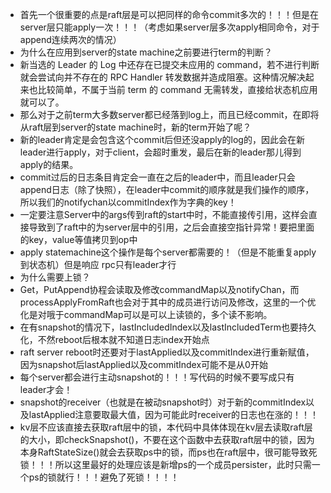 * 首先一个很重要的点是raft层是可以把同样的命令commit多次的！！！但是在server层只能apply一次！！！（考虑如果server层多次apply相同命令，对于append连续两次的情况）
* 为什么在应用到server的state machine之前要进行term的判断？
* 新当选的 Leader 的 Log 中还存在已提交未应用的 command，若不进行判断就会尝试向并不存在的 RPC Handler 转发数据并造成阻塞。这种情况解决起来也比较简单，不属于当前 term 的 command 无需转发，直接给状态机应用就可以了。
* 那么对于之前term大多数server都已经落到log上，而且已经commit，在即将从raft层到server的state machine时，新的term开始了呢？
* 新的leader肯定是会包含这个commit后但还没apply的log的，因此会在新leader进行apply，对于client，会超时重发，最后在新的leader那儿得到apply的结果。
* commit过后的日志条目肯定会一直在之后的leader中，而且leader只会append日志（除了快照），在leader中commit的顺序就是我们操作的顺序，所以我们的notifychan以commitIndex作为字典的key！
* 一定要注意Server中的args传到raft的start中时，不能直接传引用，这样会直接导致到了raft中的为server层中的引用，之后会直接空指针异常！要把里面的key，value等值拷贝到op中
* apply statemachine这个操作是每个server都需要的！（但是不能重复apply到状态机）但是响应 rpc只有leader才行
* 为什么需要上锁？
* Get，PutAppend协程会读取及修改commandMap以及notifyChan，而processApplyFromRaft也会对于其中的成员进行访问及修改，这里的一个优化是对哦于commandMap可以是可以上读锁的，多个读不影响。
* 在有snapshot的情况下，lastIncludedIndex以及lastIncludedTerm也要持久化，不然reboot后根本就不知道日志index开始点
* raft server reboot时还要对于lastApplied以及commitIndex进行重新赋值，因为snapshot后lastApplied以及commitIndex可能不是从0开始
* 每个server都会进行主动snapshot的！！！写代码的时候不要写成只有leader才会！
* snapshot的receiver（也就是在被动snapshot时）对于新的commitIndex以及lastApplied注意要取最大值，因为可能此时receiver的日志也在涨的！！！
* kv层不应该直接去获取raft层中的锁，本代码中具体体现在kv层去读取raft层的大小，即checkSnapshot()，不要在这个函数中去获取raft层中的锁，因为本身RaftStateSize()就会去获取ps中的锁，而ps也在raft层中，很可能导致死锁！！！所以这里最好的处理应该是新增ps的一个成员persister，此时只需一个ps的锁就行！！！避免了死锁！！！！